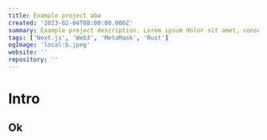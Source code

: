 ```yaml
---
title: Example project aba
created: '2023-02-04T08:00:00.000Z'
summary: Example project description. Lorem ipsum dolor sit amet, consectetur adipiscing elit. Pellentesque ultrices turpis quis purus varius, et mattis dolor fermentum. Pellentesque habitant morbi tristique senectus et netus et malesuada fames ac turpis egestas.
tags: ['Next.js', 'Web3', 'MetaMask', 'Rust']
ogImage: 'local:b.jpeg'
website: ''
repository: ''
---
```


# Intro

## Ok
